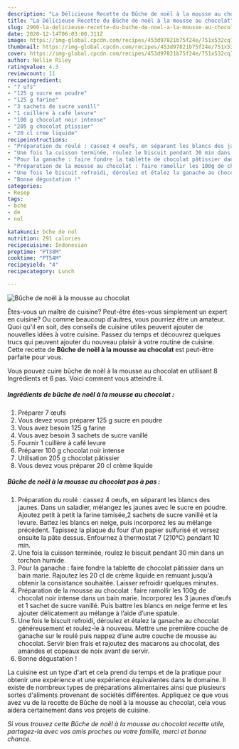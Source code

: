 ```yaml
---
description: "La Délicieuse Recette du Bûche de noël à la mousse au chocolat"
title: "La Délicieuse Recette du Bûche de noël à la mousse au chocolat"
slug: 2900-la-delicieuse-recette-du-buche-de-noel-a-la-mousse-au-chocolat
date: 2020-12-14T06:03:00.311Z
image: https://img-global.cpcdn.com/recipes/453d97821b75f24e/751x532cq70/buche-de-noel-a-la-mousse-au-chocolat-photo-principale-de-la-recette.jpg
thumbnail: https://img-global.cpcdn.com/recipes/453d97821b75f24e/751x532cq70/buche-de-noel-a-la-mousse-au-chocolat-photo-principale-de-la-recette.jpg
cover: https://img-global.cpcdn.com/recipes/453d97821b75f24e/751x532cq70/buche-de-noel-a-la-mousse-au-chocolat-photo-principale-de-la-recette.jpg
author: Nellie Riley
ratingvalue: 4.3
reviewcount: 11
recipeingredient:
- "7 ufs"
- "125 g sucre en poudre"
- "125 g farine"
- "3 sachets de sucre vanill"
- "1 cuillère à café levure"
- "100 g chocolat noir intense"
- "205 g chocolat ptissier"
- "20 cl crme liquide"
recipeinstructions:
- "Préparation du roulé : cassez 4 oeufs, en séparant les blancs des jaunes. Dans un saladier, mélangez les jaunes avec le sucre en poudre. Ajoutez petit à petit la farine tamisée,2 sachets de sucre vanillé et la levure. Battez les blancs en neige, puis incorporez les au mélange précédent. Tapissez la plaque du four d’un papier sulfurisé et versez ensuite la pâte dessus. Enfournez à thermostat 7 (210°C) pendant 10 min."
- "Une fois la cuisson terminée, roulez le biscuit pendant 30 min dans un torchon humide."
- "Pour la ganache : faire fondre la tablette de chocolat pâtissier dans un bain marie. Rajoutez les 20 cl de crème liquide en remuant jusqu’à obtenir la consistance souhaitée. Laisser refroidir quelques minutes."
- "Préparation de la mousse au chocolat : faire ramollir les 100g de chocolat noir intense dans un bain marie. Incorporez les 3 jaunes d’œufs et 1 sachet de sucre vanillé. Puis battre les blancs en neige ferme et les ajouter délicatement au mélange à l’aide d’une spatule."
- "Une fois le biscuit refroidi, déroulez et étalez la ganache au chocolat généreusement et roulez-le à nouveau. Mettre une première couche de ganache sur le roulé puis nappez d’une autre couche de mousse au chocolat. Servir bien frais et rajoutez des macarons au chocolat, des amandes et copeaux de noix avant de servir."
- "Bonne dégustation !"
categories:
- Resep
tags:
- bche
- de
- nol

katakunci: bche de nol 
nutrition: 291 calories
recipecuisine: Indonesian
preptime: "PT38M"
cooktime: "PT54M"
recipeyield: "4"
recipecategory: Lunch

---
```



![Bûche de noël à la mousse au chocolat](https://img-global.cpcdn.com/recipes/453d97821b75f24e/751x532cq70/buche-de-noel-a-la-mousse-au-chocolat-photo-principale-de-la-recette.jpg)

Êtes-vous un maître de cuisine? Peut-être êtes-vous simplement un expert en cuisine? Ou comme beaucoup d'autres, vous pourriez être un amateur. Quoi qu'il en soit, des conseils de cuisine utiles peuvent ajouter de nouvelles idées à votre cuisine. Passez du temps et découvrez quelques trucs qui peuvent ajouter du nouveau plaisir à votre routine de cuisine. Cette recette de <strong> Bûche de noël à la mousse au chocolat </strong> est peut-être parfaite pour vous.

<!--inarticleads1-->

Vous pouvez cuire bûche de noël à la mousse au chocolat en utilisant 8 Ingrédients et 6 pas. Voici comment vous atteindre il.

##### Ingrédients de bûche de noël à la mousse au chocolat :

1. Préparer 7 œufs
1. Vous devez vous préparer 125 g sucre en poudre
1. Vous avez besoin 125 g farine
1. Vous avez besoin 3 sachets de sucre vanillé
1. Fournir 1 cuillère à café levure
1. Préparer 100 g chocolat noir intense
1. Utilisation 205 g chocolat pâtissier
1. Vous devez vous préparer 20 cl crème liquide




<!--inarticleads2-->

##### Bûche de noël à la mousse au chocolat pas à pas :

1. Préparation du roulé : cassez 4 oeufs, en séparant les blancs des jaunes. Dans un saladier, mélangez les jaunes avec le sucre en poudre. Ajoutez petit à petit la farine tamisée,2 sachets de sucre vanillé et la levure. Battez les blancs en neige, puis incorporez les au mélange précédent. Tapissez la plaque du four d’un papier sulfurisé et versez ensuite la pâte dessus. Enfournez à thermostat 7 (210°C) pendant 10 min.
1. Une fois la cuisson terminée, roulez le biscuit pendant 30 min dans un torchon humide.
1. Pour la ganache : faire fondre la tablette de chocolat pâtissier dans un bain marie. Rajoutez les 20 cl de crème liquide en remuant jusqu’à obtenir la consistance souhaitée. Laisser refroidir quelques minutes.
1. Préparation de la mousse au chocolat : faire ramollir les 100g de chocolat noir intense dans un bain marie. Incorporez les 3 jaunes d’œufs et 1 sachet de sucre vanillé. Puis battre les blancs en neige ferme et les ajouter délicatement au mélange à l’aide d’une spatule.
1. Une fois le biscuit refroidi, déroulez et étalez la ganache au chocolat généreusement et roulez-le à nouveau. Mettre une première couche de ganache sur le roulé puis nappez d’une autre couche de mousse au chocolat. Servir bien frais et rajoutez des macarons au chocolat, des amandes et copeaux de noix avant de servir.
1. Bonne dégustation !




<!--inarticleads1-->

<p>
La cuisine est un type d'art et cela prend du temps et de la pratique pour obtenir une expérience et une expérience équivalentes dans le domaine. Il existe de nombreux types de préparations alimentaires ainsi que plusieurs sortes d'aliments provenant de sociétés différentes. Appliquez ce que vous avez vu de la recette de Bûche de noël à la mousse au chocolat, cela vous aidera certainement dans vos projets de cuisine.
</p>

<p>
<i>Si vous trouvez cette Bûche de noël à la mousse au chocolat recette utile, partagez-la avec vos amis proches ou votre famille, merci et bonne chance.</i>
</p>
